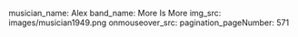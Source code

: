 musician_name: Alex
band_name: More Is More
img_src: images/musician1949.png
onmouseover_src: 
pagination_pageNumber: 571